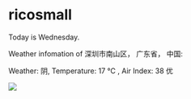 # ricosmall

Today is Wednesday.

Weather infomation of 深圳市南山区， 广东省， 中国: 

Weather: 阴, Temperature: 17 ℃ , Air Index: 38 优

<img src="https://github-readme-stats.vercel.app/api?username=ricosmall&show_icons=true" />
